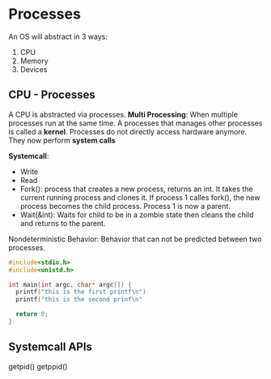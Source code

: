 # Processes 

An OS will abstract in 3 ways:
1. CPU
2. Memory
3. Devices

## CPU - Processes
A CPU is abstracted via processes. 
**Multi Processing**: When multiple processes run at the same time. 
A processes that manages other processes is called a **kernel**.
Processes do not directly access hardware anymore. They now perform **system calls**

**Systemcall**: 
- Write
- Read
- Fork(): process that creates a new process, returns an int. It takes the current running process and clones it. 
  If process 1 calles fork(), the new process becomes the child process. Process 1 is now a parent. 
- Wait(&int): Waits for child to be in a zombie state then cleans the child and returns to the parent.

Nondeterministic Behavior: Behavior that can not be predicted between two processes.
```C
#include<stdio.h>
#include<unistd.h>

int main(int argc, char* argc[]) {
  printf("this is the first printf\n")
  printf("this is the second prinf\n"

  return 0;
}
```

## Systemcall APIs
getpid()
getppid()
